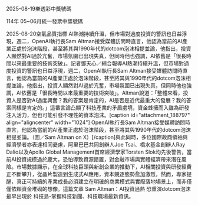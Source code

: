 
2025-08-19樂透彩中獎號碼

                                
114年 05~06月統一發票中獎號碼
                             
2025-08-20空氣品質指標
                              AI熱潮持續升溫，但市場對過度投資的警訊也日益浮現，週二，OpenAI執行長Sam Altman接受媒體訪問時直言，他認為當前的AI產業正處於泡沫階段，甚至將其與1990年代的dotcom泡沫相提並論，他指出，投資人顯然對AI過於亢奮，市場氛圍已出現失真，但同時他也強調，AI依舊是「很長時間以來最重要的技術突破」。記者鄧天心／綜合報導AI熱潮持續升溫，但市場對過度投資的警訊也日益浮現，週二，OpenAI執行長Sam Altman接受媒體訪問時直言，他認為當前的AI產業正處於泡沫階段，甚至將其與1990年代的dotcom泡沫相提並論，他指出，投資人顯然對AI過於亢奮，市場氛圍已出現失真，但同時他也強調，AI依舊是「很長時間以來最重要的技術突破」。Altman說道：「整體來看，投資人是否對AI過度興奮？我的答案是肯定的，AI是否是近代最重大的發展？我的答案同樣是肯定的。」這番言論凸顯了科技產業的矛盾處境，資金蜂擁而入雖為研發注入活力，但也可能引發不理性的資本泡沫。[caption id="attachment_188797" align="aligncenter" width="1024"] OpenAI執行長Sam Altman接受媒體訪問時直言，他認為當前的AI產業正處於泡沫階段，甚至將其與1990年代的dotcom泡沫相提並論。（圖／Sam Altman on X）[/caption]與此同時，多位國際政商領袖與經濟學者亦表達相同憂慮，阿里巴巴共同創辦人Joe Tsai、橋水基金創辦人Ray Dalio以及Apollo Global Management首席經濟學家Torsten Slok均先後警告，當前AI投資規模過於龐大，恐怕導致資源錯置，對金融市場與實體經濟帶來潛在風險。市場數據顯示，在全球科技巨頭與新創企業的推動下，AI相關投資與研發經費正不斷攀升，從晶片製造到生成式AI應用，資本競逐態勢愈加激烈，然而，專家提醒，真正可持續的產業成長必須建立在明確的商業模式與實際落地場景上，而非僅僅依賴資金堆砌的想像。這篇文章 Sam Altman：AI投資過熱 恐重演dotcom泡沫 最早出現於 科技島-掌握科技新聞、科技職場最新資訊。